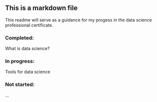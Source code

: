 ## This is a markdown file

This readme will serve as a guidance for my progess in the data science professional certificate.

### Completed:
What is data science?

### In progress:
Tools for data science

### Not started:
...
